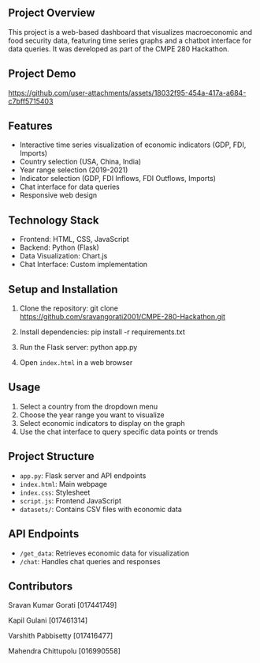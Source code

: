 
## Project Overview

This project is a web-based dashboard that visualizes macroeconomic and food security data, featuring time series graphs and a chatbot interface for data queries. It was developed as part of the CMPE 280 Hackathon.

## Project Demo
https://github.com/user-attachments/assets/18032f95-454a-417a-a684-c7bff5715403

## Features

- Interactive time series visualization of economic indicators (GDP, FDI, Imports)
- Country selection (USA, China, India)
- Year range selection (2019-2021)
- Indicator selection (GDP, FDI Inflows, FDI Outflows, Imports)
- Chat interface for data queries
- Responsive web design

## Technology Stack

- Frontend: HTML, CSS, JavaScript
- Backend: Python (Flask)
- Data Visualization: Chart.js
- Chat Interface: Custom implementation

## Setup and Installation

1. Clone the repository:
   git clone https://github.com/sravangorati2001/CMPE-280-Hackathon.git

2. Install dependencies:
   pip install -r requirements.txt

3. Run the Flask server:
   python app.py

4. Open `index.html` in a web browser

## Usage

1. Select a country from the dropdown menu
2. Choose the year range you want to visualize
3. Select economic indicators to display on the graph
4. Use the chat interface to query specific data points or trends

## Project Structure

- `app.py`: Flask server and API endpoints
- `index.html`: Main webpage
- `index.css`: Stylesheet
- `script.js`: Frontend JavaScript
- `datasets/`: Contains CSV files with economic data

## API Endpoints

- `/get_data`: Retrieves economic data for visualization
- `/chat`: Handles chat queries and responses

## Contributors

Sravan Kumar Gorati [017441749]

Kapil Gulani [017461314]

Varshith Pabbisetty [017416477]

Mahendra Chittupolu [016990558]




